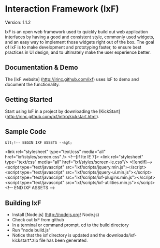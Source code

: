 # Interaction Framework (IxF)

Version:  1.1.2

IxF is an open web framework used to quickly build out web application interfaces by having a good and consistent style, commonly used widgets, and an easy way to implement those widgets right out of the box. The goal of IxF is to make development and prototyping faster, to ensure best practices in UI design, and to ultimately make the user experience better.

## Documentation & Demo

The [IxF website] (http://irinc.github.com/ixf) uses IxF to demo and document the functionality.

## Getting Started

Start using IxF in a project by downloading the [KickStart] (http://irinc.github.com/ixf/intro/kickstart.html).

## Sample Code

	&lt;!-- BEGIN IXF ASSETS --&gt;
  &lt;link rel=&quot;stylesheet&quot; type=&quot;text/css&quot; media=&quot;all&quot; href=&quot;ixf/styles/screen.css&quot; /&gt;
  &lt;!--[if lte IE 7]&gt;
  &lt;link rel=&quot;stylesheet&quot; type=&quot;text/css&quot; media=&quot;all&quot; href=&quot;ixf/styles/screen-ie.css&quot;/&gt;
  &lt;![endif]--&gt;
  &lt;script type=&quot;text/javascript&quot; src=&quot;ixf/scripts/jquery.min.js&quot;&gt;&lt;/script&gt;
  &lt;script type=&quot;text/javascript&quot; src=&quot;ixf/scripts/jquery-ui.min.js&quot;&gt;&lt;/script&gt;
  &lt;script type=&quot;text/javascript&quot; src=&quot;ixf/scripts/ixf-plugins.min.js&quot;&gt;&lt;/script&gt;
  &lt;script type=&quot;text/javascript&quot; src=&quot;ixf/scripts/ixf-utilities.min.js&quot;&gt;&lt;/script&gt;
  &lt;!-- END IXF ASSETS --&gt;

## Building IxF

* Install [Node.js] (http://nodejs.org/ Node.js)
* Check out IxF from github
* In a terminal or command prompt, cd to the build directory
* Run "node build.js"
* Notice that the ixf directory is updated and the downloads/ixf-kickstart*.zip file has been generated.

